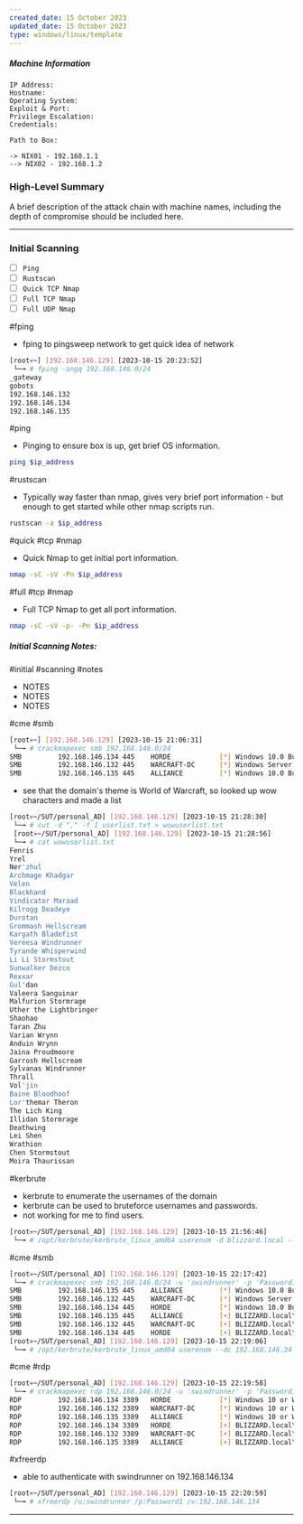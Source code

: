 ```yaml
---
created_date: 15 October 2023
updated_date: 15 October 2023
type: windows/linux/template
---
```

##### Machine Information
```
IP Address:
Hostname:
Operating System:
Exploit & Port:
Privilege Escalation:
Credentials:

Path to Box:

-> NIX01 - 192.168.1.1
--> NIX02 - 192.168.1.2
```
### High-Level Summary

A brief description of the attack chain with machine names, including the depth of compromise should be included here.

-------------
### Initial Scanning

- [ ] `Ping`
- [ ] `Rustscan`
- [ ] `Quick TCP Nmap`
- [ ] `Full TCP Nmap`
- [ ] `Full UDP Nmap`

#fping
- fping to pingsweep network to get quick idea of network
```bash
[root💀~] [192.168.146.129] [2023-10-15 20:23:52] 
 └─╼ # fping -angq 192.168.146.0/24
_gateway
gobots
192.168.146.132
192.168.146.134
192.168.146.135
```

#ping
- Pinging to ensure box is up, get brief OS information.
```bash
ping $ip_address
```

#rustscan 
- Typically way faster than nmap, gives very brief port information - but enough to get started while other nmap scripts run.
```bash
rustscan -a $ip_address
```

#quick #tcp #nmap 
- Quick Nmap to get initial port information.
```bash
nmap -sC -sV -Pn $ip_address
```

#full #tcp #nmap 
- Full TCP Nmap to get all port information.
```bash
nmap -sC -sV -p- -Pn $ip_address
```
##### Initial Scanning Notes:
#initial #scanning #notes
- NOTES
- NOTES
- NOTES

#cme #smb
```bash
[root💀~] [192.168.146.129] [2023-10-15 21:06:31] 
 └─╼ # crackmapexec smb 192.168.146.0/24
SMB         192.168.146.134 445    HORDE            [*] Windows 10.0 Build 19041 x64 (name:HORDE) (domain:BLIZZARD.local) (signing:False) (SMBv1:False)
SMB         192.168.146.132 445    WARCRAFT-DC      [*] Windows Server 2019 Standard Evaluation 17763 x64 (name:WARCRAFT-DC) (domain:BLIZZARD.local) (signing:True) (SMBv1:True)
SMB         192.168.146.135 445    ALLIANCE         [*] Windows 10.0 Build 19041 x64 (name:ALLIANCE) (domain:BLIZZARD.local) (signing:False) (SMBv1:False)
```
- see that the domain's theme is World of Warcraft, so looked up wow characters and made a list
```bash
[root💀~/SUT/personal_AD] [192.168.146.129] [2023-10-15 21:28:30] 
 └─╼ # cut -d "," -f 1 userlist.txt > wowuserlist.txt
 [root💀~/SUT/personal_AD] [192.168.146.129] [2023-10-15 21:28:56] 
 └─╼ # cat wowuserlist.txt 
Fenris
Yrel
Ner'zhul
Archmage Khadgar
Velen
Blackhand
Vindicator Maraad
Kilrogg Deadeye
Durotan
Grommash Hellscream
Kargath Bladefist
Vereesa Windrunner
Tyrande Whisperwind
Li Li Stormstout
Sunwalker Dezco
Rexxar
Gul'dan
Valeera Sanguinar
Malfurion Stormrage
Uther the Lightbringer
Shaohao
Taran Zhu
Varian Wrynn
Anduin Wrynn
Jaina Proudmoore
Garrosh Hellscream
Sylvanas Windrunner
Thrall
Vol'jin
Baine Bloodhoof
Lor'themar Theron
The Lich King
Illidan Stormrage
Deathwing
Lei Shen
Wrathion
Chen Stormstout
Moira Thaurissan
```
#kerbrute
- kerbrute to enumerate the usernames of the domain
- kerbrute can be used to bruteforce usernames and passwords.
- not working for me to find users.
```bash
[root💀~/SUT/personal_AD] [192.168.146.129] [2023-10-15 21:56:46] 
 └─╼ # /opt/kerbrute/kerbrute_linux_amd64 userenum -d blizzard.local --dc WARCRAFT-DC.BLIZZARD.local /usr/share/seclists/Usernames/xato-net-10-million-usernames.txt
```
#cme #smb 
```bash
[root💀~/SUT/personal_AD] [192.168.146.129] [2023-10-15 22:17:42] 
 └─╼ # crackmapexec smb 192.168.146.0/24 -u 'swindrunner' -p 'Password1'
SMB         192.168.146.135 445    ALLIANCE         [*] Windows 10.0 Build 19041 x64 (name:ALLIANCE) (domain:BLIZZARD.local) (signing:False) (SMBv1:False)
SMB         192.168.146.132 445    WARCRAFT-DC      [*] Windows Server 2019 Standard Evaluation 17763 x64 (name:WARCRAFT-DC) (domain:BLIZZARD.local) (signing:True) (SMBv1:True)
SMB         192.168.146.134 445    HORDE            [*] Windows 10.0 Build 19041 x64 (name:HORDE) (domain:BLIZZARD.local) (signing:False) (SMBv1:False)
SMB         192.168.146.135 445    ALLIANCE         [+] BLIZZARD.local\swindrunner:Password1 (Pwn3d!)
SMB         192.168.146.132 445    WARCRAFT-DC      [+] BLIZZARD.local\swindrunner:Password1 
SMB         192.168.146.134 445    HORDE            [+] BLIZZARD.local\swindrunner:Password1 (Pwn3d!)
[root💀~/SUT/personal_AD] [192.168.146.129] [2023-10-15 22:19:06] 
 └─╼ # /opt/kerbrute/kerbrute_linux_amd64 userenum --dc 192.168.146.34 -d BLIZZARD.local wowuserlist.txt
```
#cme #rdp
```bash
[root💀~/SUT/personal_AD] [192.168.146.129] [2023-10-15 22:19:58] 
 └─╼ # crackmapexec rdp 192.168.146.0/24 -u 'swindrunner' -p 'Password1'
RDP         192.168.146.134 3389   HORDE            [*] Windows 10 or Windows Server 2016 Build 19041 (name:HORDE) (domain:BLIZZARD.local) (nla:True)
RDP         192.168.146.132 3389   WARCRAFT-DC      [*] Windows 10 or Windows Server 2016 Build 17763 (name:WARCRAFT-DC) (domain:BLIZZARD.local) (nla:True)
RDP         192.168.146.135 3389   ALLIANCE         [*] Windows 10 or Windows Server 2016 Build 19041 (name:ALLIANCE) (domain:BLIZZARD.local) (nla:True)
RDP         192.168.146.134 3389   HORDE            [+] BLIZZARD.local\swindrunner:Password1 (Pwn3d!)
RDP         192.168.146.132 3389   WARCRAFT-DC      [+] BLIZZARD.local\swindrunner:Password1 
RDP         192.168.146.135 3389   ALLIANCE         [+] BLIZZARD.local\swindrunner:Password1 (Pwn3d!)
```
#xfreerdp
- able to authenticate with swindrunner  on 192.168.146.134
```bash
[root💀~/SUT/personal_AD] [192.168.146.129] [2023-10-15 22:20:59] 
 └─╼ # xfreerdp /u:swindrunner /p:Password1 /v:192.168.146.134
```


-------


